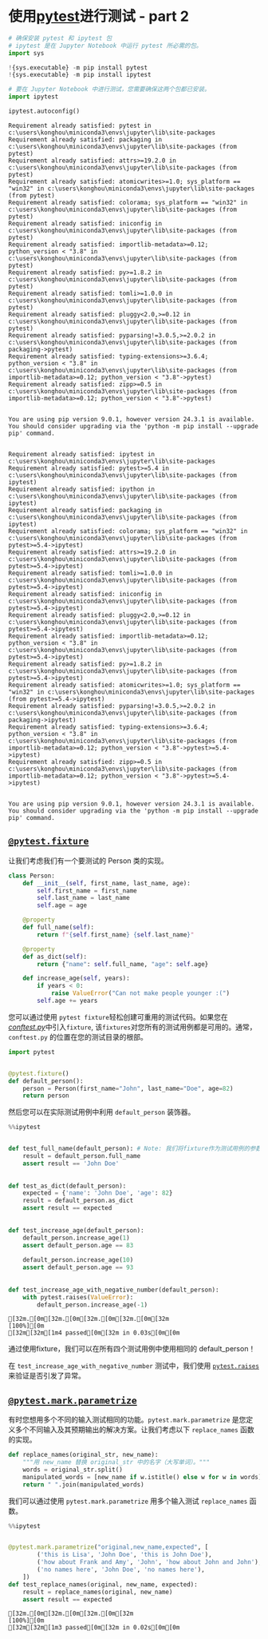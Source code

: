 
# 使用[pytest](https://docs.pytest.org/en/latest/)进行测试 - part 2


```python
# 确保安装 pytest 和 ipytest 包
# ipytest 是在 Jupyter Notebook 中运行 pytest 所必需的包。
import sys

!{sys.executable} -m pip install pytest
!{sys.executable} -m pip install ipytest

# 要在 Jupyter Notebook 中进行测试，您需要确保这两个包都已安装。
import ipytest

ipytest.autoconfig()
```

    Requirement already satisfied: pytest in c:\users\konghou\miniconda3\envs\jupyter\lib\site-packages
    Requirement already satisfied: packaging in c:\users\konghou\miniconda3\envs\jupyter\lib\site-packages (from pytest)
    Requirement already satisfied: attrs>=19.2.0 in c:\users\konghou\miniconda3\envs\jupyter\lib\site-packages (from pytest)
    Requirement already satisfied: atomicwrites>=1.0; sys_platform == "win32" in c:\users\konghou\miniconda3\envs\jupyter\lib\site-packages (from pytest)
    Requirement already satisfied: colorama; sys_platform == "win32" in c:\users\konghou\miniconda3\envs\jupyter\lib\site-packages (from pytest)
    Requirement already satisfied: iniconfig in c:\users\konghou\miniconda3\envs\jupyter\lib\site-packages (from pytest)
    Requirement already satisfied: importlib-metadata>=0.12; python_version < "3.8" in c:\users\konghou\miniconda3\envs\jupyter\lib\site-packages (from pytest)
    Requirement already satisfied: py>=1.8.2 in c:\users\konghou\miniconda3\envs\jupyter\lib\site-packages (from pytest)
    Requirement already satisfied: tomli>=1.0.0 in c:\users\konghou\miniconda3\envs\jupyter\lib\site-packages (from pytest)
    Requirement already satisfied: pluggy<2.0,>=0.12 in c:\users\konghou\miniconda3\envs\jupyter\lib\site-packages (from pytest)
    Requirement already satisfied: pyparsing!=3.0.5,>=2.0.2 in c:\users\konghou\miniconda3\envs\jupyter\lib\site-packages (from packaging->pytest)
    Requirement already satisfied: typing-extensions>=3.6.4; python_version < "3.8" in c:\users\konghou\miniconda3\envs\jupyter\lib\site-packages (from importlib-metadata>=0.12; python_version < "3.8"->pytest)
    Requirement already satisfied: zipp>=0.5 in c:\users\konghou\miniconda3\envs\jupyter\lib\site-packages (from importlib-metadata>=0.12; python_version < "3.8"->pytest)
    

    You are using pip version 9.0.1, however version 24.3.1 is available.
    You should consider upgrading via the 'python -m pip install --upgrade pip' command.
    

    Requirement already satisfied: ipytest in c:\users\konghou\miniconda3\envs\jupyter\lib\site-packages
    Requirement already satisfied: pytest>=5.4 in c:\users\konghou\miniconda3\envs\jupyter\lib\site-packages (from ipytest)
    Requirement already satisfied: ipython in c:\users\konghou\miniconda3\envs\jupyter\lib\site-packages (from ipytest)
    Requirement already satisfied: packaging in c:\users\konghou\miniconda3\envs\jupyter\lib\site-packages (from ipytest)
    Requirement already satisfied: colorama; sys_platform == "win32" in c:\users\konghou\miniconda3\envs\jupyter\lib\site-packages (from pytest>=5.4->ipytest)
    Requirement already satisfied: attrs>=19.2.0 in c:\users\konghou\miniconda3\envs\jupyter\lib\site-packages (from pytest>=5.4->ipytest)
    Requirement already satisfied: tomli>=1.0.0 in c:\users\konghou\miniconda3\envs\jupyter\lib\site-packages (from pytest>=5.4->ipytest)
    Requirement already satisfied: iniconfig in c:\users\konghou\miniconda3\envs\jupyter\lib\site-packages (from pytest>=5.4->ipytest)
    Requirement already satisfied: pluggy<2.0,>=0.12 in c:\users\konghou\miniconda3\envs\jupyter\lib\site-packages (from pytest>=5.4->ipytest)
    Requirement already satisfied: importlib-metadata>=0.12; python_version < "3.8" in c:\users\konghou\miniconda3\envs\jupyter\lib\site-packages (from pytest>=5.4->ipytest)
    Requirement already satisfied: py>=1.8.2 in c:\users\konghou\miniconda3\envs\jupyter\lib\site-packages (from pytest>=5.4->ipytest)
    Requirement already satisfied: atomicwrites>=1.0; sys_platform == "win32" in c:\users\konghou\miniconda3\envs\jupyter\lib\site-packages (from pytest>=5.4->ipytest)
    Requirement already satisfied: pyparsing!=3.0.5,>=2.0.2 in c:\users\konghou\miniconda3\envs\jupyter\lib\site-packages (from packaging->ipytest)
    Requirement already satisfied: typing-extensions>=3.6.4; python_version < "3.8" in c:\users\konghou\miniconda3\envs\jupyter\lib\site-packages (from importlib-metadata>=0.12; python_version < "3.8"->pytest>=5.4->ipytest)
    Requirement already satisfied: zipp>=0.5 in c:\users\konghou\miniconda3\envs\jupyter\lib\site-packages (from importlib-metadata>=0.12; python_version < "3.8"->pytest>=5.4->ipytest)
    

    You are using pip version 9.0.1, however version 24.3.1 is available.
    You should consider upgrading via the 'python -m pip install --upgrade pip' command.
    

## [`@pytest.fixture`](https://docs.pytest.org/en/latest/fixture.html#pytest-fixtures-explicit-modular-scalable)
让我们考虑我们有一个要测试的 Person 类的实现。


```python
class Person:
    def __init__(self, first_name, last_name, age):
        self.first_name = first_name
        self.last_name = last_name
        self.age = age

    @property
    def full_name(self):
        return f"{self.first_name} {self.last_name}"

    @property
    def as_dict(self):
        return {"name": self.full_name, "age": self.age}

    def increase_age(self, years):
        if years < 0:
            raise ValueError("Can not make people younger :(")
        self.age += years
```

您可以通过使用 `pytest fixture`轻松创建可重用的测试代码。如果您在 [_conftest.py_](https://docs.pytest.org/en/latest/fixture.html#conftest-py-sharing-fixture-functions)中引入`fixture`, 该`fixtures`对您所有的测试用例都是可用的。通常，`conftest.py` 的位置在您的测试目录的根部。


```python
import pytest


@pytest.fixture()
def default_person():
    person = Person(first_name="John", last_name="Doe", age=82)
    return person
```

然后您可以在实际测试用例中利用 `default_person` 装饰器。


```python
%%ipytest


def test_full_name(default_person): # Note: 我们将fixture作为测试用例的参数。
    result = default_person.full_name
    assert result == 'John Doe'
    
    
def test_as_dict(default_person):
    expected = {'name': 'John Doe', 'age': 82}
    result = default_person.as_dict
    assert result == expected
    
    
def test_increase_age(default_person):
    default_person.increase_age(1)
    assert default_person.age == 83
    
    default_person.increase_age(10)
    assert default_person.age == 93
    
    
def test_increase_age_with_negative_number(default_person):
    with pytest.raises(ValueError):
        default_person.increase_age(-1)
```

    [32m.[0m[32m.[0m[32m.[0m[32m.[0m[32m                                                                                         [100%][0m
    [32m[32m[1m4 passed[0m[32m in 0.03s[0m[0m
    

通过使用fixture，我们可以在所有四个测试用例中使用相同的 default_person！

在 `test_increase_age_with_negative_number` 测试中，我们使用  [`pytest.raises`](https://docs.pytest.org/en/latest/assert.html#assertions-about-expected-exceptions) 来验证是否引发了异常。

## [`@pytest.mark.parametrize`](https://docs.pytest.org/en/latest/parametrize.html#pytest-mark-parametrize-parametrizing-test-functions)
有时您想用多个不同的输入测试相同的功能。`pytest.mark.parametrize` 是您定义多个不同输入及其预期输出的解决方案。让我们考虑以下 `replace_names` 函数的实现。 


```python
def replace_names(original_str, new_name):
    """用 new_name 替换 original_str 中的名字（大写单词）。"""
    words = original_str.split()
    manipulated_words = [new_name if w.istitle() else w for w in words]
    return " ".join(manipulated_words)
```

我们可以通过使用 `pytest.mark.parametrize` 用多个输入测试 `replace_names` 函数。


```python
%%ipytest


@pytest.mark.parametrize("original,new_name,expected", [
        ('this is Lisa', 'John Doe', 'this is John Doe'),
        ('how about Frank and Amy', 'John', 'how about John and John'),
        ('no names here', 'John Doe', 'no names here'),
    ])
def test_replace_names(original, new_name, expected):
    result = replace_names(original, new_name)
    assert result == expected
```

    [32m.[0m[32m.[0m[32m.[0m[32m                                                                                          [100%][0m
    [32m[32m[1m3 passed[0m[32m in 0.02s[0m[0m
    
